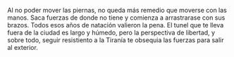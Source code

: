 Al no poder mover las piernas, no queda más remedio que moverse con las manos.
Saca fuerzas de donde no tiene y comienza a arrastrarase con sus brazos. Todos esos años de natación valieron la pena.
El tunel que te lleva fuera de la ciudad es largo y húmedo, pero la perspectiva de libertad, y sobre todo, seguir
resistiento a la Tiranía te obsequia las fuerzas para salir al exterior.
